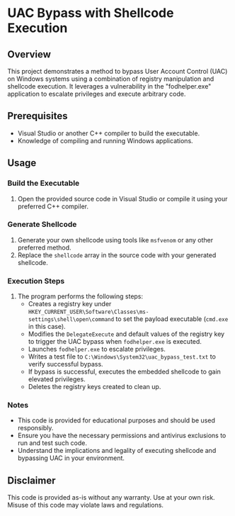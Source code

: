 # UAC Bypass with Shellcode Execution

## Overview

This project demonstrates a method to bypass User Account Control (UAC) on Windows systems using a combination of registry manipulation and shellcode execution. It leverages a vulnerability in the "fodhelper.exe" application to escalate privileges and execute arbitrary code.

## Prerequisites

- Visual Studio or another C++ compiler to build the executable.
- Knowledge of compiling and running Windows applications.

## Usage

### Build the Executable

1. Open the provided source code in Visual Studio or compile it using your preferred C++ compiler.
   
### Generate Shellcode

1. Generate your own shellcode using tools like `msfvenom` or any other preferred method.
2. Replace the `shellcode` array in the source code with your generated shellcode.

### Execution Steps

1. The program performs the following steps:
   - Creates a registry key under `HKEY_CURRENT_USER\Software\Classes\ms-settings\shell\open\command` to set the payload executable (`cmd.exe` in this case).
   - Modifies the `DelegateExecute` and default values of the registry key to trigger the UAC bypass when `fodhelper.exe` is executed.
   - Launches `fodhelper.exe` to escalate privileges.
   - Writes a test file to `C:\Windows\System32\uac_bypass_test.txt` to verify successful bypass.
   - If bypass is successful, executes the embedded shellcode to gain elevated privileges.
   - Deletes the registry keys created to clean up.

### Notes

- This code is provided for educational purposes and should be used responsibly.
- Ensure you have the necessary permissions and antivirus exclusions to run and test such code.
- Understand the implications and legality of executing shellcode and bypassing UAC in your environment.

## Disclaimer

This code is provided as-is without any warranty. Use at your own risk. Misuse of this code may violate laws and regulations.
